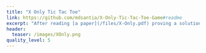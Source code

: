 ```yaml
---
title: "X Only Tic Tac Toe"
link: https://github.com/mdsantia/X-Only-Tic-Tac-Toe-Game#readme
excerpt: "After reading [a paper](/files/X-Only.pdf) proving a solution to novel Tic Tac Toe Game, I decided to do my first coding project about it."
header:
  teaser: /images/XOnly.png
quality_level: 5
---
```

